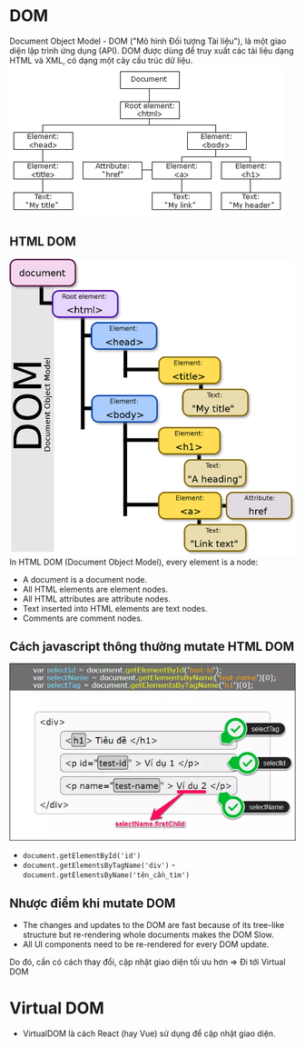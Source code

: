 # DOM

Document Object Model - DOM ("Mô hình Đối tượng Tài liệu"), là một giao diện lập trình ứng dụng (API). DOM được dùng để truy xuất các tài liệu dạng HTML và XML, có dạng một cây cấu trúc dữ liệu.
![alt text](image.png)

## HTML DOM
![](image-1.png)
In HTML DOM (Document Object Model), every element is a node:

- A document is a document node.
- All HTML elements are element nodes.
- All HTML attributes are attribute nodes.
- Text inserted into HTML elements are text nodes.
- Comments are comment nodes.

## Cách javascript thông thường mutate HTML DOM
![alt text](image-2.png)

- `document.getElementById('id')`
- `document.getElementsByTagName('div')`
-` document.getElementsByName('tên_cần_tìm')`

## Nhược điểm khi mutate DOM
- The changes and updates to the DOM are fast because of its tree-like structure but re-rendering whole documents makes the DOM Slow.
- All UI components need to be re-rendered for every DOM update.

Do đó, cần có cách thay đổi, cập nhật giao diện tối ưu hơn => Đi tới Virtual DOM

# Virtual DOM

- VirtualDOM là cách React (hay Vue) sử dụng để cập nhật giao diện.

